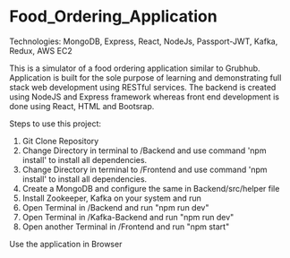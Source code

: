 # Food_Ordering_Application

Technologies: MongoDB, Express, React, NodeJs, Passport-JWT, Kafka, Redux, AWS EC2

This is a simulator of a food ordering application similar to Grubhub. Application is built for the sole purpose of learning and demonstrating full stack web development using RESTful services. The backend is created using NodeJS and Express framework whereas front end development is done using React, HTML and Bootsrap.

Steps to use this project:
1. Git Clone Repository
2. Change Directory in terminal to /Backend and use command 'npm install' to install all dependencies.
3. Change Directory in terminal to /Frontend and use command 'npm install' to install all dependencies.
4. Create a MongoDB and configure the same in Backend/src/helper file
5. Install Zookeeper, Kafka on your system and run 
6. Open Terminal in /Backend and run "npm run dev"
7. Open Terminal in /Kafka-Backend and run "npm run dev"
8. Open another Terminal in /Frontend and run "npm start"

Use the application in Browser
